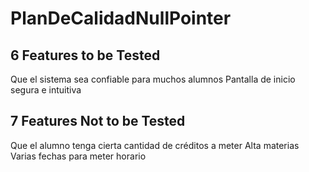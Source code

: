 # PlanDeCalidadNullPointer

## 6 Features to be Tested 

Que el sistema sea confiable para muchos alumnos 
Pantalla de inicio segura e intuitiva

## 7 Features Not to be Tested 

Que el alumno tenga cierta cantidad de créditos a meter
Alta materias
Varias fechas para meter horario
